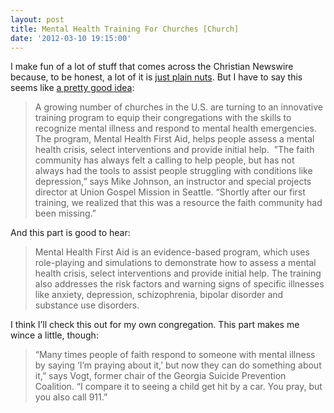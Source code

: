 ```yaml
---
layout: post
title: Mental Health Training For Churches [Church]
date: '2012-03-10 19:15:00'
---
```



I make fun of a lot of stuff that comes across the Christian Newswire because, to be honest, a lot of it is [just plain nuts](http://www.lifesitenews.com/news/its-not-just-pepsi-drug-food-cosmetic-companies-use-aborted-baby-cells-says). But I have to say this seems like [a pretty good idea](http://www.christiannewswire.com/news/2515319150.html):

> A growing number of churches in the U.S. are turning to an innovative training program to equip their congregations with the skills to recognize mental illness and respond to mental health emergencies. The program, Mental Health First Aid, helps people assess a mental health crisis, select interventions and provide initial help.  ”The faith community has always felt a calling to help people, but has not always had the tools to assist people struggling with conditions like depression,” says Mike Johnson, an instructor and special projects director at Union Gospel Mission in Seattle. “Shortly after our first training, we realized that this was a resource the faith community had been missing.”

And this part is good to hear:

> Mental Health First Aid is an evidence-based program, which uses role-playing and simulations to demonstrate how to assess a mental health crisis, select interventions and provide initial help. The training also addresses the risk factors and warning signs of specific illnesses like anxiety, depression, schizophrenia, bipolar disorder and substance use disorders.

I think I’ll check this out for my own congregation. This part makes me wince a little, though:

> “Many times people of faith respond to someone with mental illness by saying ‘I’m praying about it,’ but now they can do something about it,” says Vogt, former chair of the Georgia Suicide Prevention Coalition. “I compare it to seeing a child get hit by a car. You pray, but you also call 911.”


